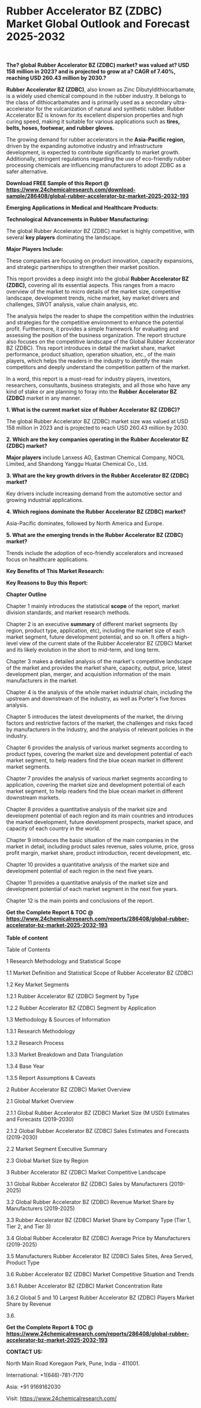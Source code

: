 <h1>Rubber Accelerator BZ (ZDBC) Market Global Outlook and Forecast 2025-2032</h1><br/><p><span style="font-size:14px"><strong>The? global Rubber Accelerator BZ (ZDBC) market? was valued at? USD 158 million in 2023? and is projected to grow at a? <strong>CAGR</strong> of 7.40%, reaching USD 260.43 million by 2030.? </strong></span></p><p><span style="font-size:14px"><strong>Rubber Accelerator BZ (ZDBC)</strong>, also known as Zinc Dibutyldithiocarbamate, is a widely used chemical compound in the rubber industry. It belongs to the class of dithiocarbamates and is primarily used as a secondary ultra-accelerator for the vulcanization of natural and synthetic rubber. Rubber Accelerator BZ is known for its excellent dispersion properties and high curing speed, making it suitable for various applications such as <strong>tires, belts, hoses, footwear, and rubber gloves.</strong></span></p><p><span style="font-size:14px">The growing demand for rubber accelerators in the <strong>Asia-Pacific region,</strong> driven by the expanding automotive industry and infrastructure development, is expected to contribute significantly to market growth. Additionally, stringent regulations regarding the use of eco-friendly rubber processing chemicals are influencing manufacturers to adopt ZDBC as a safer alternative.</span></p><div><b>Download FREE Sample of this Report @ <a href="https://www.24chemicalresearch.com/download-sample/286408/global-rubber-accelerator-bz-market-2025-2032-193">https://www.24chemicalresearch.com/download-sample/286408/global-rubber-accelerator-bz-market-2025-2032-193</a></b></div><p><span style="font-size:14px"><strong>Emerging Applications in Medical and Healthcare Products:</strong></span></p><p><span style="font-size:14px"><strong>Technological Advancements in Rubber Manufacturing:</strong></span></p><p><span style="font-size:14px">The global Rubber Accelerator BZ (ZDBC) market is highly competitive, with several <strong>key players</strong> dominating the landscape.</span></p><p><span style="font-size:14px"><strong><strong>Major Players</strong> Include:</strong></span></p><p><span style="font-size:14px">These companies are focusing on product innovation, capacity expansions, and strategic partnerships to strengthen their market position.</span></p><p><span style="font-size:14px">This report provides a deep insight into the global <strong>Rubber Accelerator BZ (ZDBC),</strong> covering all its essential aspects. This ranges from a macro overview of the market to micro details of the market size, competitive landscape, development trends, niche market, key market drivers and challenges, SWOT analysis, value chain analysis, etc.</span></p><p><span style="font-size:14px">The analysis helps the reader to shape the competition within the industries and strategies for the competitive environment to enhance the potential profit. Furthermore, it provides a simple framework for evaluating and assessing the position of the business organization. The report structure also focuses on the competitive landscape of the Global Rubber Accelerator BZ (ZDBC). This report introduces in detail the market share, market performance, product situation, operation situation, etc., of the main players, which helps the readers in the industry to identify the main competitors and deeply understand the competition pattern of the market.</span></p><p><span style="font-size:14px">In a word, this report is a must-read for industry players, investors, researchers, consultants, business strategists, and all those who have any kind of stake or are planning to foray into the <strong>Rubber Accelerator BZ (ZDBC)</strong> market in any manner.</span></p><p><span style="font-size:14px"><strong>1. What is the current market size of Rubber Accelerator BZ (ZDBC)?</strong></span></p><p>The global Rubber Accelerator BZ (ZDBC) market size was valued at USD 158 million in 2023 and is projected to reach USD 260.43 million by 2030.</p><p><span style="font-size:14px"><strong>2. Which are the key companies operating in the Rubber Accelerator BZ (ZDBC) market?</strong></span></p><p><strong>Major players</strong> include Lanxess AG, Eastman Chemical Company, NOCIL Limited, and Shandong Yanggu Huatai Chemical Co., Ltd.</p><p><span style="font-size:14px"><strong>3. What are the key growth drivers in the Rubber Accelerator BZ (ZDBC) market?</strong></span></p><p>Key drivers include increasing demand from the automotive sector and growing industrial applications.</p><p><span style="font-size:14px"><strong>4. Which regions dominate the Rubber Accelerator BZ (ZDBC) market?</strong></span></p><p>Asia-Pacific dominates, followed by North America and Europe.</p><p><span style="font-size:14px"><strong>5. What are the emerging trends in the Rubber Accelerator BZ (ZDBC) market?</strong></span></p><p>Trends include the adoption of eco-friendly accelerators and increased focus on healthcare applications.</p><p><span style="font-size:14px"><strong>Key Benefits of This Market Research:</strong></span></p><p><span style="font-size:14px"><strong>Key <strong>Reasons to Buy</strong> this Report:</strong></span></p><p><span style="font-size:14px"><strong>Chapter Outline</strong></span></p><p>Chapter 1 mainly introduces the statistical <strong>scope</strong> of the report, market division standards, and market research methods.</p><p>Chapter 2 is an executive <strong>summary</strong> of different market segments (by region, product type, application, etc), including the market size of each market segment, future development potential, and so on. It offers a high-level view of the current state of the Rubber Accelerator BZ (ZDBC) Market and its likely evolution in the short to mid-term, and long term.</p><p>Chapter 3 makes a detailed analysis of the market's competitive landscape of the market and provides the market share, capacity, output, price, latest development plan, merger, and acquisition information of the main manufacturers in the market.</p><p>Chapter 4 is the analysis of the whole market industrial chain, including the upstream and downstream of the industry, as well as Porter's five forces analysis.</p><p>Chapter 5 introduces the latest developments of the market, the driving factors and restrictive factors of the market, the challenges and risks faced by manufacturers in the industry, and the analysis of relevant policies in the industry.</p><p>Chapter 6 provides the analysis of various market segments according to product types, covering the market size and development potential of each market segment, to help readers find the blue ocean market in different market segments.</p><p>Chapter 7 provides the analysis of various market segments according to application, covering the market size and development potential of each market segment, to help readers find the blue ocean market in different downstream markets.</p><p>Chapter 8 provides a quantitative analysis of the market size and development potential of each region and its main countries and introduces the market development, future development prospects, market space, and capacity of each country in the world.</p><p>Chapter 9 introduces the basic situation of the main companies in the market in detail, including product sales revenue, sales volume, price, gross profit margin, market share, product introduction, recent development, etc.</p><p>Chapter 10 provides a quantitative analysis of the market size and development potential of each region in the next five years.</p><p>Chapter 11 provides a quantitative analysis of the market size and development potential of each market segment in the next five years.</p><p>Chapter 12 is the main points and conclusions of the report.</p><div><b>Get the Complete Report & TOC @ <a href="https://www.24chemicalresearch.com/reports/286408/global-rubber-accelerator-bz-market-2025-2032-193">https://www.24chemicalresearch.com/reports/286408/global-rubber-accelerator-bz-market-2025-2032-193</a></b></div><br><b>Table of content</b><p>Table of Contents<br />
 
 1 Research Methodology and Statistical Scope<br />
 
 1.1 Market Definition and Statistical Scope of Rubber Accelerator BZ (ZDBC)<br />
 
 1.2 Key Market Segments<br />
 
 1.2.1 Rubber Accelerator BZ (ZDBC) Segment by Type<br />
 
 1.2.2 Rubber Accelerator BZ (ZDBC) Segment by Application<br />
 
 1.3 Methodology & Sources of Information<br />
 
 1.3.1 Research Methodology<br />
 
 1.3.2 Research Process<br />
 
 1.3.3 Market Breakdown and Data Triangulation<br />
 
 1.3.4 Base Year<br />
 
 1.3.5 Report Assumptions & Caveats<br />
 
 2 Rubber Accelerator BZ (ZDBC) Market Overview<br />
 
 2.1 Global Market Overview<br />
 
 2.1.1 Global Rubber Accelerator BZ (ZDBC) Market Size (M USD) Estimates and Forecasts (2019-2030)<br />
 
 2.1.2 Global Rubber Accelerator BZ (ZDBC) Sales Estimates and Forecasts (2019-2030)<br />
 
 2.2 Market Segment Executive Summary<br />
 
 2.3 Global Market Size by Region<br />
 
 3 Rubber Accelerator BZ (ZDBC) Market Competitive Landscape<br />
 
 3.1 Global Rubber Accelerator BZ (ZDBC) Sales by Manufacturers (2019-2025)<br />
 
 3.2 Global Rubber Accelerator BZ (ZDBC) Revenue Market Share by Manufacturers (2019-2025)<br />
 
 3.3 Rubber Accelerator BZ (ZDBC) Market Share by Company Type (Tier 1, Tier 2, and Tier 3)<br />
 
 3.4 Global Rubber Accelerator BZ (ZDBC) Average Price by Manufacturers (2019-2025)<br />
 
 3.5 Manufacturers Rubber Accelerator BZ (ZDBC) Sales Sites, Area Served, Product Type<br />
 
 3.6 Rubber Accelerator BZ (ZDBC) Market Competitive Situation and Trends<br />
 
 3.6.1 Rubber Accelerator BZ (ZDBC) Market Concentration Rate<br />
 
 3.6.2 Global 5 and 10 Largest Rubber Accelerator BZ (ZDBC) Players Market Share by Revenue<br />
 
 3.6.<br><div><b>Get the Complete Report & TOC @ <a href="https://www.24chemicalresearch.com/reports/286408/global-rubber-accelerator-bz-market-2025-2032-193">https://www.24chemicalresearch.com/reports/286408/global-rubber-accelerator-bz-market-2025-2032-193</a></b></div></p>
 
 <b>CONTACT US:</b><br>
 
 North Main Road Koregaon Park, Pune, India - 411001.<br/>
 
 International: +1(646)-781-7170<br/>
 
 Asia: +91 9169162030<br/>
 
 Visit: <a href="https://www.24chemicalresearch.com/">https://www.24chemicalresearch.com/</a>
 
 <br>